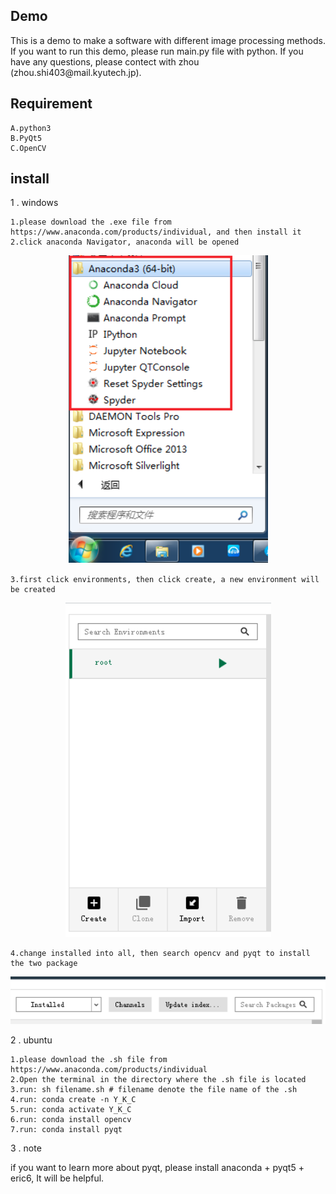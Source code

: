 ## Demo

<p>
This is a demo to make a software with different image processing methods. 
If you want to run this demo, please run main.py file with python. 
If you have any questions, please contect with zhou (zhou.shi403@mail.kyutech.jp).
</p>  

## Requirement
```shell
A.python3
B.PyQt5
C.OpenCV
```
## install
1 . windows
```shell
1.please download the .exe file from https://www.anaconda.com/products/individual, and then install it
2.click anaconda Navigator, anaconda will be opened
``` 
<p align="center">
  <img src="assets/1.png"/>
</p>

```shell
3.first click environments, then click create, a new environment will be created
```
<p align="center">
  <img src="assets/2.png"/>
</p>

```shell
4.change installed into all, then search opencv and pyqt to install the two package
```
<p align="center">
  <img src="assets/3.png"/>
</p>

2 . ubuntu

```shell
1.please download the .sh file from https://www.anaconda.com/products/individual
2.Open the terminal in the directory where the .sh file is located 
3.run: sh filename.sh # filename denote the file name of the .sh
4.run: conda create -n Y_K_C
5.run: conda activate Y_K_C
6.run: conda install opencv
7.run: conda install pyqt
``` 
3 . note
<p>
if you want to learn more about pyqt, please install anaconda + pyqt5 + eric6, It will be helpful.
</p>